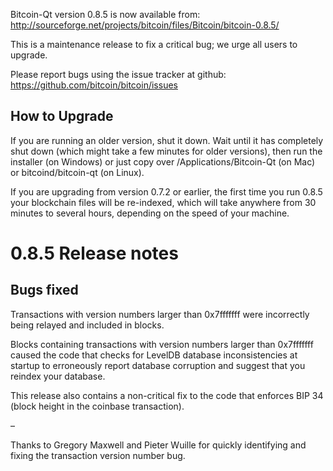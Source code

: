 Bitcoin-Qt version 0.8.5 is now available from:
<http://sourceforge.net/projects/bitcoin/files/Bitcoin/bitcoin-0.8.5/>

This is a maintenance release to fix a critical bug; we urge all users to
upgrade.

Please report bugs using the issue tracker at github:
<https://github.com/bitcoin/bitcoin/issues>

## How to Upgrade

If you are running an older version, shut it down. Wait until it has
completely shut down (which might take a few minutes for older versions), then
run the installer (on Windows) or just copy over /Applications/Bitcoin-Qt (on
Mac) or bitcoind/bitcoin-qt (on Linux).

If you are upgrading from version 0.7.2 or earlier, the first time you run
0.8.5 your blockchain files will be re-indexed, which will take anywhere from
30 minutes to several hours, depending on the speed of your machine.

# 0.8.5 Release notes

## Bugs fixed

Transactions with version numbers larger than 0x7fffffff were incorrectly
being relayed and included in blocks.

Blocks containing transactions with version numbers larger than 0x7fffffff
caused the code that checks for LevelDB database inconsistencies at startup to
erroneously report database corruption and suggest that you reindex your
database.

This release also contains a non-critical fix to the code that enforces BIP 34
(block height in the coinbase transaction).

–

Thanks to Gregory Maxwell and Pieter Wuille for quickly identifying and fixing
the transaction version number bug.

